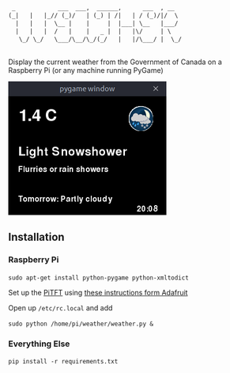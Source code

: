 ```
 _            ___  ___,  ______,      ___  , __  
(_|   |   |_// (_)/   | (_) | /|   | / (_)/|/  \ 
  |   |   |  \__ |    |     |  |___| \__   |___/ 
  |   |   |  /   |    |   _ |  |   |\/     | \   
   \_/ \_/   \___/\__/\_/(_/   |   |/\___/ |  \_/
                                                 
```

Display the current weather from the Government of Canada on a Raspberry Pi (or any machine running PyGame)

![example image](./example.png)

## Installation

### Raspberry Pi

`sudo apt-get install python-pygame python-xmltodict`

Set up the [PiTFT](https://www.adafruit.com/product/2298) using [these instructions form Adafruit](https://learn.adafruit.com/adafruit-pitft-28-inch-resistive-touchscreen-display-raspberry-pi/easy-install-2)

Open up `/etc/rc.local` and add

`sudo python /home/pi/weather/weather.py &`

### Everything Else

`pip install -r requirements.txt`


                                                 
